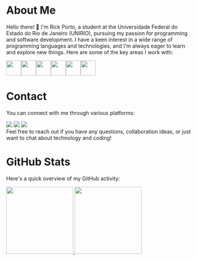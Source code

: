 # About Me

Hello there! 👋 I'm Rick Porto, a student at the Universidade Federal do Estado do Rio de Janeiro (UNIRIO), pursuing my passion for programming and software development. I have a keen interest in a wide range of programming languages and technologies, and I'm always eager to learn and explore new things. Here are some of the key areas I work with:

<img loading="lazy" img src="https://cdn.jsdelivr.net/gh/devicons/devicon/icons/java/java-original.svg" width="40" height="40"/><img loading="lazy" img src="https://cdn.jsdelivr.net/gh/devicons/devicon/icons/javascript/javascript-original.svg" width="40" height="40"/><img loading="lazy" img src="https://cdn.jsdelivr.net/gh/devicons/devicon/icons/typescript/typescript-original.svg" width="40" height="40"/><img loading="lazy" img src="https://cdn.jsdelivr.net/gh/devicons/devicon/icons/python/python-original.svg" width="40" height="40"/><img loading="lazy" img src="https://cdn.jsdelivr.net/gh/devicons/devicon/icons/mysql/mysql-original-wordmark.svg" width="40" height="40"/><img loading="lazy" src="https://cdn.jsdelivr.net/gh/devicons/devicon/icons/git/git-original.svg" width="40" height="40"/>

# Contact

You can connect with me through various platforms:
<div>
<a href="mailto:contato@rickmarco4@hotmail.com" target="_blank"><img loading="lazy" src="https://img.shields.io/badge/Microsoft_Outlook-0078D4?style=for-the-badge&logo=microsoft-outlook&logoColor=white" target="_blank"></a>
<a href="https://www.linkedin.com/in/rick-porto-a5003917b/" target="_blank"><img loading="lazy" src="https://img.shields.io/badge/-LinkedIn-%230077B5?style=for-the-badge&logo=linkedin&logoColor=white" target="_blank"></a>   
<a href="https://www.instagram.com/rick_portoo/" target="_blank"><img loading="lazy" src="https://img.shields.io/badge/-Instagram-%23E4405F?style=for-the-badge&logo=instagram&logoColor=white" target="_blank"></a>
</div>
Feel free to reach out if you have any questions, collaboration ideas, or just want to chat about technology and coding!

# GitHub Stats

Here's a quick overview of my GitHub activity:

<div>
<a href="https://github.com/Rick-Porto">
<img loading="lazy" height="180em" src="https://github-readme-stats.vercel.app/api/top-langs/?username=Rick-Porto&layout=compact&langs_count=7&theme=dracula"/>
<img loading="lazy" height="180em" src="https://github-readme-stats.vercel.app/api?username=Rick-Porto&show_icons=true&theme=dracula&include_all_commits=true&count_private=true"/>
</div>

